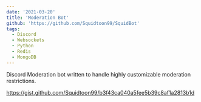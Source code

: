 ```yaml
---
date: '2021-03-20'
title: 'Moderation Bot'
github: 'https://github.com/Squidtoon99/SquidBot'
tags:
  - Discord
  - Websockets
  - Python
  - Redis
  - MongoDB
---
```

Discord Moderation bot written to handle highly customizable moderation restrictions.

https://gist.github.com/Squidtoon99/b3f43ca040a5fee5b39c8af1a2813b1d
